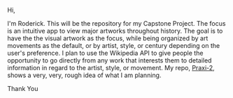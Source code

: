 Hi,

I'm Roderick. This will be the repository for my Capstone Project.  The focus is an intuitive app to view major artworks throughout history.  The goal is to have the the visual artwork as the focus, while being organized by art movements as the default, or by artist, style, or century depending on the user's preference. I plan to use the Wikipedia API to give people the opportunity to go directly from any work that interests them to detailed information in regard to the artist, style, or movement. My repo, [Praxi-2](https://github.com/giotto-vinci/Praxi-2), shows a very, very, rough idea of what I am planning.

Thank You
